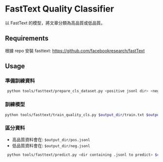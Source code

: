 # FastText Quality Classifier

以 FastText 的模型，將文章分類為高品質或低品質。

## Requirements
根據 repo 安裝 fasttext: https://github.com/facebookresearch/fastText


## Usage

### 準備訓練資料
```bash
 python tools/fasttext/prepare_cls_dataset.py <positive jsonl dir> <negeditive jsonl dir> $output_dir
```

### 訓練模型
```bash
python tools/fasttext/train_quality_cls.py $output_dir/train.txt $output_dir/test.txt $ckpt_output_dir
```

### 區分資料

* 高品質資料會在: `$output_dir/pos.jsonl`
* 低品質資料會在: `$output_dir/neg.jsonl`

```bash
 python tools/fasttext/predict.py <dir containing .jsonl to predict> $ckpt_output_dir
```
